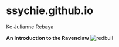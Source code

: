 # ssychie.github.io
Kc Julianne Rebaya

**An Introduction to the Ravenclaw**
![redbull](https://www.google.com/imgres?imgurl=https%3A%2F%2Fpbs.twimg.com%2Fmedia%2FCX4HI1rW8AAc4dS.png&tbnid=9lgpiKDuzf6zwM&vet=12ahUKEwjj4dydiOuCAxUGsmMGHexNAgUQMygBegQIARBO..i&imgrefurl=https%3A%2F%2Ftwitter.com%2Fredbullracing%2Fstatus%2F683992042796658688&docid=qgphDg53AC7EXM&w=500&h=500&q=logo%20red%20bull%20f1&hl=en&ved=2ahUKEwjj4dydiOuCAxUGsmMGHexNAgUQMygBegQIARBO)

